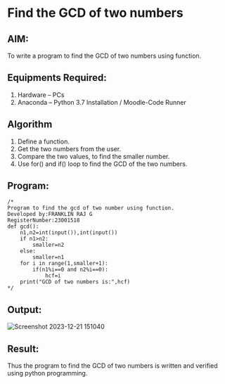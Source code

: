 # Find the GCD of two numbers

## AIM:
To write a program to find the GCD of two numbers using function.

## Equipments Required:
1. Hardware – PCs
2. Anaconda – Python 3.7 Installation / Moodle-Code Runner

## Algorithm
1. Define a function.
2. Get the two numbers from the user.
3. Compare the two values, to find the smaller number.
4. Use for() and if() loop to find the GCD of the two numbers.

## Program:
```
/*
Program to find the gcd of two number using function.
Developed by:FRANKLIN RAJ G 
RegisterNumber:23001518
def gcd():
    n1,n2=int(input()),int(input())
    if n1>n2:
        smaller=n2
    else:
        smaller=n1
    for i in range(1,smaller+1):
        if(n1%i==0 and n2%i==0):
            hcf=i
    print("GCD of two numbers is:",hcf)  
*/
```

## Output:
![Screenshot 2023-12-21 151040](https://github.com/franklinraj/GCD-of-two-numbers/assets/148993740/037a0404-49f7-46f3-b6df-4cc7bb9be649)



## Result:
Thus the program to find the GCD of two numbers is written and verified using python programming.

